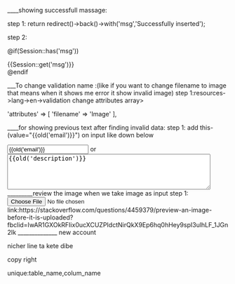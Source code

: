 ____showing successfull massage:

step 1:
return redirect()->back()->with('msg','Successfully inserted');

step 2:

@if(Session::has('msg'))
	<div class="alert alert-success">{{Session::get('msg')}}</div>
@endif


___To change validation name :(like if you want to change filename to image that means when it shows me error it show invalid image)
step 1:resources->lang->en->validation
change attributes array>

'attributes' => [
        'filename' => 'Image'
    ],





____for showing previous text after finding invalid data:
step 1: add this-(value="{{old('email')}}") on input like down below

<input class="form-control" type="email" value="{{old('email')}}" name="email" placeholder="Enter Email">
or
<textarea type="text" name="description" class="input--style-5" id="" cols="55" rows="5">{{old('description')}}</textarea>
_________review the image when we take image as input
step 1:
<input type="file" accept="image/*" onchange="loadFile(event)">
<img id="output" width="100px"/>
<script>
  var loadFile = function(event) {
    var output = document.getElementById('output');
    output.src = URL.createObjectURL(event.target.files[0]);
  };
</script>
link:https://stackoverflow.com/questions/4459379/preview-an-image-before-it-is-uploaded?fbclid=IwAR1GXOkRFIix0ucXCUZPIdctNirQkX9Ep6hq0hHey9spI3ulhLF_1JGn2Ik
______________
new account

nicher line ta kete dibe

copy right

unique:table_name,colum_name

